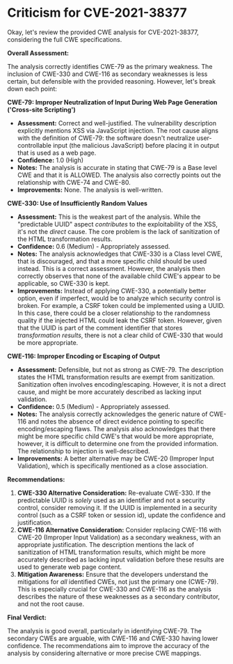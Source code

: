 # Criticism for CVE-2021-38377

Okay, let's review the provided CWE analysis for CVE-2021-38377, considering the full CWE specifications.

**Overall Assessment:**

The analysis correctly identifies CWE-79 as the primary weakness. The inclusion of CWE-330 and CWE-116 as secondary weaknesses is less certain, but defensible with the provided reasoning. However, let's break down each point:

**CWE-79: Improper Neutralization of Input During Web Page Generation ('Cross-site Scripting')**

*   **Assessment:** Correct and well-justified. The vulnerability description explicitly mentions XSS via JavaScript injection. The root cause aligns with the definition of CWE-79: the software doesn't neutralize user-controllable input (the malicious JavaScript) before placing it in output that is used as a web page.
*   **Confidence:** 1.0 (High)
*   **Notes:** The analysis is accurate in stating that CWE-79 is a Base level CWE and that it is ALLOWED. The analysis also correctly points out the relationship with CWE-74 and CWE-80.
*   **Improvements:** None. The analysis is well-written.

**CWE-330: Use of Insufficiently Random Values**

*   **Assessment:** This is the weakest part of the analysis. While the "predictable UUID" aspect *contributes* to the exploitability of the XSS, it's not the *direct* cause. The core problem is the lack of sanitization of the HTML transformation results.
*   **Confidence:** 0.6 (Medium) - Appropriately assessed.
*   **Notes:** The analysis acknowledges that CWE-330 is a Class level CWE, that is discouraged, and that a more specific child should be used instead. This is a correct assessment. However, the analysis then correctly observes that none of the available child CWE's appear to be applicable, so CWE-330 is kept.
*   **Improvements:** Instead of applying CWE-330, a potentially better option, even if imperfect, would be to analyze which security control is broken. For example, a CSRF token could be implemented using a UUID. In this case, there could be a closer relationship to the randomness quality if the injected HTML could leak the CSRF token. However, given that the UUID is part of the comment identifier that stores *transformation results*, there is not a clear child of CWE-330 that would be more appropriate.

**CWE-116: Improper Encoding or Escaping of Output**

*   **Assessment:** Defensible, but not as strong as CWE-79. The description states the HTML transformation results are exempt from sanitization. Sanitization often involves encoding/escaping. However, it is not a direct cause, and might be more accurately described as lacking input validation.
*   **Confidence:** 0.5 (Medium) - Appropriately assessed.
*   **Notes:** The analysis correctly acknowledges the generic nature of CWE-116 and notes the absence of direct evidence pointing to specific encoding/escaping flaws. The analysis also acknowledges that there might be more specific child CWE's that would be more appropriate, however, it is difficult to determine one from the provided information. The relationship to injection is well-described.
*   **Improvements:** A better alternative may be CWE-20 (Improper Input Validation), which is specifically mentioned as a close association.

**Recommendations:**

1.  **CWE-330 Alternative Consideration:** Re-evaluate CWE-330. If the predictable UUID is *solely* used as an identifier and not a security control, consider removing it. If the UUID is implemented in a security control (such as a CSRF token or session id), update the confidence and justification.
2.  **CWE-116 Alternative Consideration:** Consider replacing CWE-116 with CWE-20 (Improper Input Validation) as a secondary weakness, with an appropriate justification. The description mentions the lack of sanitization of HTML transformation results, which might be more accurately described as lacking input validation before these results are used to generate web page content.
3.  **Mitigation Awareness:**  Ensure that the developers understand the mitigations for *all* identified CWEs, not just the primary one (CWE-79). This is especially crucial for CWE-330 and CWE-116 as the analysis describes the nature of these weaknesses as a secondary contributor, and not the root cause.

**Final Verdict:**

The analysis is good overall, particularly in identifying CWE-79. The secondary CWEs are arguable, with CWE-116 and CWE-330 having lower confidence. The recommendations aim to improve the accuracy of the analysis by considering alternative or more precise CWE mappings.